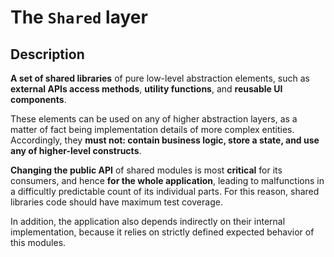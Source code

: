 # The `Shared` layer

## Description

**A set of shared libraries** of pure low-level abstraction elements, such as **external APIs access methods**, **utility functions**, and **reusable UI components**.

These elements can be used on any of higher abstraction layers, as a matter of fact being implementation details of more complex entities.
Accordingly, they **must not: contain business logic, store a state, and use any of higher-level constructs**.

**Changing the public API** of shared modules is most **critical** for its consumers, and hence **for the whole application**, leading to malfunctions in a difficultly predictable count of its individual parts. For this reason, shared libraries code should have maximum test coverage.

In addition, the application also depends indirectly on their internal implementation, because it relies on strictly defined expected behavior of this modules.
